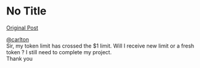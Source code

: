 # No Title

[Original Post](https://discourse.onlinedegree.iitm.ac.in/t/164277/278)

<p><a class="mention" href="/u/carlton">@carlton</a><br>
Sir, my token limit has crossed the $1 limit. Will I receive new limit or a fresh token ? I still need to complete my project.<br>
Thank you</p>